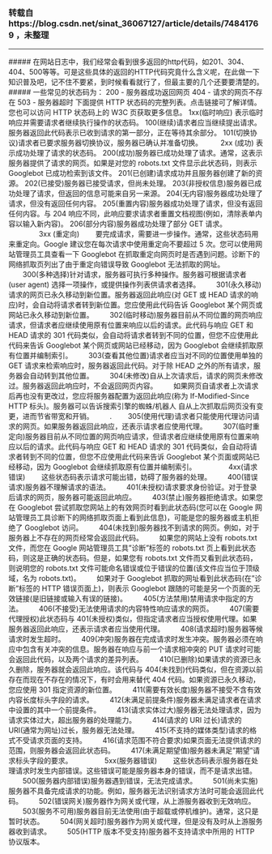 ### 转载自https://blog.csdn.net/sinat_36067127/article/details/74841769 ，未整理
<hr>
##### 在网站日志中，我们经常会看到很多返回的http代码，如201、304、404、500等等。可是这些具体的返回的HTTP代码究竟什么含义呢，在此做一下知识普及吧，记不住不要紧，到时候看看就行了，但最主要的几个还要要清楚的。
##### 一些常见的状态码为：  
200 - 服务器成功返回网页  
404 - 请求的网页不存在  
503 - 服务器超时  
下面提供 HTTP 状态码的完整列表。点击链接可了解详情。您也可以访问 HTTP 状态码上的 W3C 页获取更多信息。  
1xx(临时响应)  
表示临时响应并需要请求者继续执行操作的状态码。  
100(继续)请求者应当继续提出请求。服务器返回此代码表示已收到请求的第一部分，正在等待其余部分。  
101(切换协议)请求者已要求服务器切换协议，服务器已确认并准备切换。
　　  
    2xx (成功)  
    表示成功处理了请求的状态码。  
    200(成功)服务器已成功处理了请求。通常，这表示服务器提供了请求的网页。如果是对您的 robots.txt 文件显示此状态码，则表示 Googlebot 已成功检索到该文件。  
    201(已创建)请求成功并且服务器创建了新的资源。  
    202(已接受)服务器已接受请求，但尚未处理。  
    203(非授权信息)服务器已成功处理了请求，但返回的信息可能来自另一来源。  
    204(无内容)服务器成功处理了请求，但没有返回任何内容。  
    205(重置内容)服务器成功处理了请求，但没有返回任何内容。与 204 响应不同，此响应要求请求者重置文档视图(例如，清除表单内容以输入新内容)。  
    206(部分内容)服务器成功处理了部分 GET 请求。
　　
　　3xx (重定向)
　　要完成请求，需要进一步操作。通常，这些状态码用来重定向。Google 建议您在每次请求中使用重定向不要超过 5 次。您可以使用网站管理员工具查看一下 Googlebot 在抓取重定向网页时是否遇到问题。诊断下的网络抓取页列出了由于重定向错误导致 Googlebot 无法抓取的网址。
　　300(多种选择)针对请求，服务器可执行多种操作。服务器可根据请求者 (user agent) 选择一项操作，或提供操作列表供请求者选择。
　　301(永久移动)请求的网页已永久移动到新位置。服务器返回此响应(对 GET 或 HEAD 请求的响应)时，会自动将请求者转到新位置。您应使用此代码告诉 Googlebot 某个网页或网站已永久移动到新位置。
　　302(临时移动)服务器目前从不同位置的网页响应请求，但请求者应继续使用原有位置来响应以后的请求。此代码与响应 GET 和 HEAD 请求的 301 代码类似，会自动将请求者转到不同的位置，但您不应使用此代码来告诉 Googlebot 某个网页或网站已经移动，因为 Googlebot 会继续抓取原有位置并编制索引。
　　303(查看其他位置)请求者应当对不同的位置使用单独的 GET 请求来检索响应时，服务器返回此代码。对于除 HEAD 之外的所有请求，服务器会自动转到其他位置。
　　304(未修改)自从上次请求后，请求的网页未修改过。服务器返回此响应时，不会返回网页内容。
　　如果网页自请求者上次请求后再也没有更改过，您应将服务器配置为返回此响应(称为 If-Modified-Since HTTP 标头)。服务器可以告诉搜索引擎的蜘蛛/机器人 自从上次抓取后网页没有变更，进而节省带宽和开销。
　　.
　　305(使用代理)请求者只能使用代理访问请求的网页。如果服务器返回此响应，还表示请求者应使用代理。
　　307(临时重定向)服务器目前从不同位置的网页响应请求，但请求者应继续使用原有位置来响应以后的请求。此代码与响应 GET 和 HEAD 请求的 301 代码类似，会自动将请求者转到不同的位置，但您不应使用此代码来告诉 Googlebot 某个页面或网站已经移动，因为 Googlebot 会继续抓取原有位置并编制索引。
　　
　　4xx(请求错误)
　　这些状态码表示请求可能出错，妨碍了服务器的处理。
　　400(错误请求)服务器不理解请求的语法。
　　401(未授权)请求要求身份验证。对于登录后请求的网页，服务器可能返回此响应。
　　403(禁止)服务器拒绝请求。如果您在 Googlebot 尝试抓取您网站上的有效网页时看到此状态码(您可以在 Google 网站管理员工具诊断下的网络抓取页面上看到此信息)，可能是您的服务器或主机拒绝了 Googlebot 访问。
　　404(未找到)服务器找不到请求的网页。例如，对于服务器上不存在的网页经常会返回此代码。
　　如果您的网站上没有 robots.txt 文件，而您在 Google 网站管理员工具”诊断”标签的 robots.txt 页上看到此状态码，则这是正确的状态码。但是，如果您有 robots.txt 文件而又看到此状态码，则说明您的 robots.txt 文件可能命名错误或位于错误的位置(该文件应当位于顶级域，名为 robots.txt)。
　　如果对于 Googlebot 抓取的网址看到此状态码(在”诊断”标签的 HTTP 错误页面上)，则表示 Googlebot 跟随的可能是另一个页面的无效链接(是旧链接或输入有误的链接)。
　　405(方法禁用)禁用请求中指定的方法。
　　406(不接受)无法使用请求的内容特性响应请求的网页。
　　407(需要代理授权)此状态码与 401(未授权)类似，但指定请求者应当授权使用代理。如果服务器返回此响应，还表示请求者应当使用代理。
　　408(请求超时)服务器等候请求时发生超时。
　　409(冲突)服务器在完成请求时发生冲突。服务器必须在响应中包含有关冲突的信息。服务器在响应与前一个请求相冲突的 PUT 请求时可能会返回此代码，以及两个请求的差异列表。
　　410(已删除)如果请求的资源已永久删除，服务器就会返回此响应。该代码与 404(未找到)代码类似，但在资源以前存在而现在不存在的情况下，有时会用来替代 404 代码。如果资源已永久移动，您应使用 301 指定资源的新位置。
　　411(需要有效长度)服务器不接受不含有效内容长度标头字段的请求。
　　412(未满足前提条件)服务器未满足请求者在请求中设置的其中一个前提条件。
　　413(请求实体过大)服务器无法处理请求，因为请求实体过大，超出服务器的处理能力。
　　414(请求的 URI 过长)请求的 URI(通常为网址)过长，服务器无法处理。
　　415(不支持的媒体类型)请求的格式不受请求页面的支持。
　　416(请求范围不符合要求)如果页面无法提供请求的范围，则服务器会返回此状态码。
　　417(未满足期望值)服务器未满足”期望”请求标头字段的要求。
　　
　　5xx(服务器错误)
　　这些状态码表示服务器在处理请求时发生内部错误。这些错误可能是服务器本身的错误，而不是请求出错。
　　500(服务器内部错误)服务器遇到错误，无法完成请求。
　　501(尚未实施)服务器不具备完成请求的功能。例如，服务器无法识别请求方法时可能会返回此代码。
　　502(错误网关)服务器作为网关或代理，从上游服务器收到无效响应。
　　503(服务不可用)服务器目前无法使用(由于超载或停机维护)。通常，这只是暂时状态。
　　504(网关超时)服务器作为网关或代理，但是没有及时从上游服务器收到请求。
　　505(HTTP 版本不受支持)服务器不支持请求中所用的 HTTP 协议版本。
